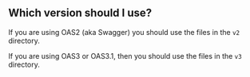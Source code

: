 ## Which version should I use?

If you are using OAS2 (aka Swagger) you should use the files in the `v2` directory.

If you are using OAS3 or OAS3.1, then you should use the files in the `v3` directory.
